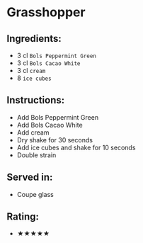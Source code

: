 # Grasshopper

## Ingredients:
- 3 cl `Bols Peppermint Green`
- 3 cl `Bols Cacao White`
- 3 cl `cream`
- 8 `ice cubes`

## Instructions:
- Add Bols Peppermint Green
- Add Bols Cacao White
- Add cream
- Dry shake for 30 seconds
- Add ice cubes and shake for 10 seconds
- Double strain

## Served in:
- Coupe glass

## Rating:
- ★★★★★